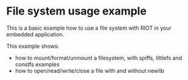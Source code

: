 File system usage example
=========================

This is a basic example how to use a file system with RIOT in your embedded application.

This example shows:
 - how to mount/format/unmount a filesystem, with spiffs, littlefs and constfs examples
 - how to open/read/write/close a file with and without newlib
